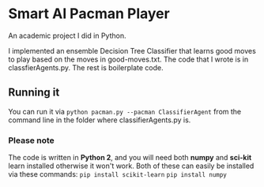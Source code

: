 # Smart AI Pacman Player

An academic project I did in Python.

I implemented an ensemble Decision Tree Classifier that learns good moves to play based on the moves in good-moves.txt.
The code that I wrote is in classfierAgents.py. The rest is boilerplate code.

## Running it

You can run it via `python pacman.py --pacman ClassifierAgent` from the command line in the folder where classifierAgents.py is.

### Please note
The code is written in **Python 2**, and you will need both **numpy** and **sci-kit** learn installed otherwise it won't work.
Both of these can easily be installed via these commands:
`pip install scikit-learn`
`pip install numpy`


